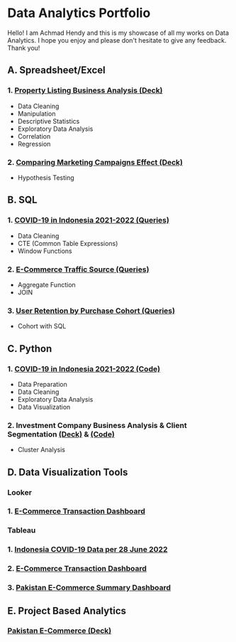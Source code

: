 # Data Analytics Portfolio
Hello! I am Achmad Hendy and this is my showcase of all my works on Data Analytics. I hope you enjoy and please don't hesitate to give any feedback. Thank you!
## A. Spreadsheet/Excel
### 1. [Property Listing Business Analysis (Deck)](https://drive.google.com/file/d/1pRPxVjFgkDZHGi5ONqNeoQAhPMoLk0Yf/view?usp=sharing)
- Data Cleaning
- Manipulation
- Descriptive Statistics
- Exploratory Data Analysis
- Correlation
- Regression
### 2. [Comparing Marketing Campaigns Effect (Deck)](https://drive.google.com/file/d/1Mr96H_9N2e9q2lqqZaOLIJF6B2KAFsmz/view?usp=sharing)
- Hypothesis Testing

## B. SQL
### 1. [COVID-19 in Indonesia 2021-2022 (Queries)](https://github.com/AchmadHendy/COVID-19-Indonesia-2021-2022/blob/main/Indonesia_COVID_Data_28062022.sql)
- Data Cleaning
- CTE (Common Table Expressions)
- Window Functions
### 2. [E-Commerce Traffic Source (Queries)](https://console.cloud.google.com/bigquery?sq=112288188025:d7ad8958f753472b8aabfac400f79e51)
- Aggregate Function
- JOIN
### 3. [User Retention by Purchase Cohort (Queries)](https://console.cloud.google.com/bigquery?sq=112288188025:55cb9a3d9d7f4cefa3501a9f3d0f04c0)
- Cohort with SQL

## C. Python
### 1. [COVID-19 in Indonesia 2021-2022 (Code)](https://github.com/AchmadHendy/COVID-19-Indonesia-2021-2022/blob/main/indonesia-covid-data-analysis-2021-2022.ipynb)
- Data Preparation
- Data Cleaning
- Exploratory Data Analysis
- Data Visualization

### 2. Investment Company Business Analysis & Client Segmentation [(Deck)](https://drive.google.com/file/d/1ARBnxy0BrBcEtAjBnJ5TsB9qXxAqReWc/view?usp=sharing) & [(Code)](https://colab.research.google.com/drive/1CWvFqlfz_8xCCeDIwNyQGxg5wRu9YCYg?usp=sharing)
- Cluster Analysis

## D. Data Visualization Tools
### Looker
### 1. [E-Commerce Transaction Dashboard](https://lookerstudio.google.com/reporting/8009d65d-c733-48e0-a3f4-618d905f1ebe)
### Tableau 
### 1. [Indonesia COVID-19 Data per 28 June 2022](https://public.tableau.com/views/IndonesiaCOVIDData28062022/Dashboard1?:language=en-US&:display_count=n&:origin=viz_share_link)
### 2. [E-Commerce Transaction Dashboard](https://public.tableau.com/views/E-CommerceTransactionDashboard/Dashboard1?:language=en-US&:display_count=n&:origin=viz_share_link)
### 3. [Pakistan E-Commerce Summary Dashboard](https://public.tableau.com/views/PakistanE-CommerceSummaryDashboard/Dashboard2?:language=en-US&:display_count=n&:origin=viz_share_link)

## E. Project Based Analytics
### [Pakistan E-Commerce (Deck)](https://drive.google.com/file/d/1vOuphJizw0YYVGuEa98PPVN2wq-IDIxr/view?usp=share_link)
